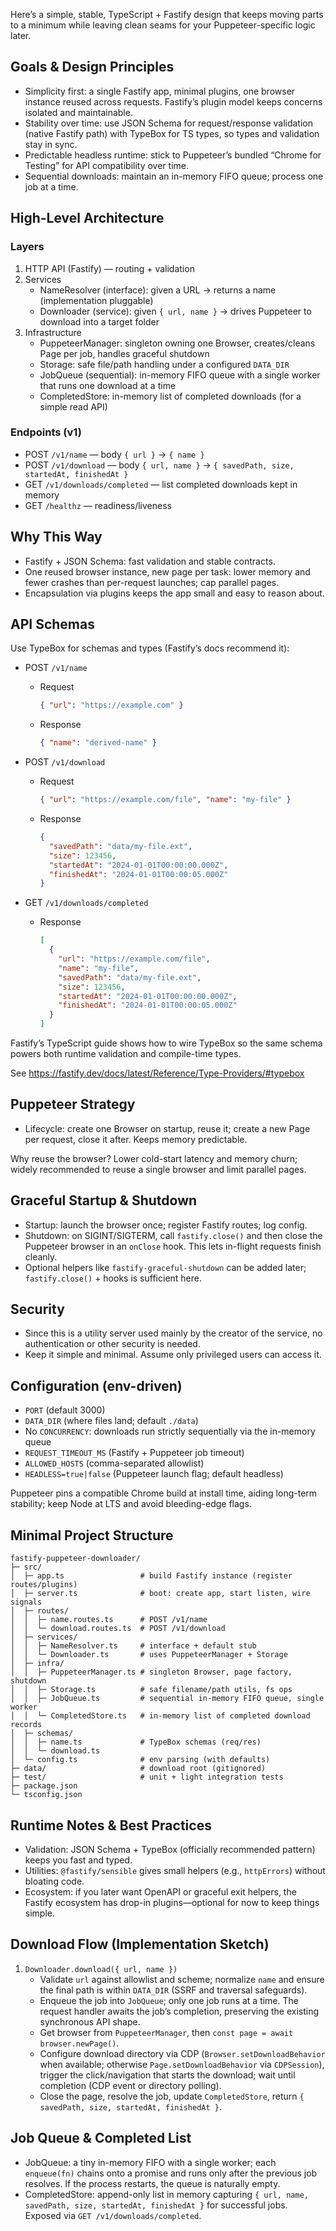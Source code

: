 Here’s a simple, stable, TypeScript + Fastify design that keeps moving parts to a minimum while leaving clean seams for your Puppeteer-specific logic later.

## Goals & Design Principles

- Simplicity first: a single Fastify app, minimal plugins, one browser instance reused across requests. Fastify’s plugin model keeps concerns isolated and maintainable.
- Stability over time: use JSON Schema for request/response validation (native Fastify path) with TypeBox for TS types, so types and validation stay in sync.
- Predictable headless runtime: stick to Puppeteer’s bundled “Chrome for Testing” for API compatibility over time.
- Sequential downloads: maintain an in-memory FIFO queue; process one job at a time.

## High-Level Architecture

### Layers
1. HTTP API (Fastify) — routing + validation
2. Services
   - NameResolver (interface): given a URL → returns a name (implementation pluggable)
   - Downloader (service): given `{ url, name }` → drives Puppeteer to download into a target folder
3. Infrastructure
   - PuppeteerManager: singleton owning one Browser, creates/cleans Page per job, handles graceful shutdown
   - Storage: safe file/path handling under a configured `DATA_DIR`
   - JobQueue (sequential): in-memory FIFO queue with a single worker that runs one download at a time
   - CompletedStore: in-memory list of completed downloads (for a simple read API)

### Endpoints (v1)
- POST `/v1/name` — body `{ url }` → `{ name }`
- POST `/v1/download` — body `{ url, name }` → `{ savedPath, size, startedAt, finishedAt }`
- GET `/v1/downloads/completed` — list completed downloads kept in memory
- GET `/healthz` — readiness/liveness

## Why This Way

- Fastify + JSON Schema: fast validation and stable contracts.
- One reused browser instance, new page per task: lower memory and fewer crashes than per-request launches; cap parallel pages.
- Encapsulation via plugins keeps the app small and easy to reason about.

## API Schemas

Use TypeBox for schemas and types (Fastify’s docs recommend it):

- POST `/v1/name`
  - Request
    ```json
    { "url": "https://example.com" }
    ```
  - Response
    ```json
    { "name": "derived-name" }
    ```
- POST `/v1/download`
  - Request
    ```json
    { "url": "https://example.com/file", "name": "my-file" }
    ```
  - Response
    ```json
    {
      "savedPath": "data/my-file.ext",
      "size": 123456,
      "startedAt": "2024-01-01T00:00:00.000Z",
      "finishedAt": "2024-01-01T00:00:05.000Z"
    }
    ```

- GET `/v1/downloads/completed`
  - Response
    ```json
    [
      {
        "url": "https://example.com/file",
        "name": "my-file",
        "savedPath": "data/my-file.ext",
        "size": 123456,
        "startedAt": "2024-01-01T00:00:00.000Z",
        "finishedAt": "2024-01-01T00:00:05.000Z"
      }
    ]
    ```

Fastify’s TypeScript guide shows how to wire TypeBox so the same schema powers both runtime validation and compile-time types.

See https://fastify.dev/docs/latest/Reference/Type-Providers/#typebox

## Puppeteer Strategy

- Lifecycle: create one Browser on startup, reuse it; create a new Page per request, close it after. Keeps memory predictable.

Why reuse the browser? Lower cold-start latency and memory churn; widely recommended to reuse a single browser and limit parallel pages.

## Graceful Startup & Shutdown

- Startup: launch the browser once; register Fastify routes; log config.
- Shutdown: on SIGINT/SIGTERM, call `fastify.close()` and then close the Puppeteer browser in an `onClose` hook. This lets in-flight requests finish cleanly.
- Optional helpers like `fastify-graceful-shutdown` can be added later; `fastify.close()` + hooks is sufficient here.

## Security

- Since this is a utility server used mainly by the creator of the service, no authentication or other security is needed.
- Keep it simple and minimal. Assume only privileged users can access it.

## Configuration (env-driven)

- `PORT` (default 3000)
- `DATA_DIR` (where files land; default `./data`)
- No `CONCURRENCY`: downloads run strictly sequentially via the in-memory queue
- `REQUEST_TIMEOUT_MS` (Fastify + Puppeteer job timeout)
- `ALLOWED_HOSTS` (comma-separated allowlist)
- `HEADLESS=true|false` (Puppeteer launch flag; default headless)

Puppeteer pins a compatible Chrome build at install time, aiding long-term stability; keep Node at LTS and avoid bleeding-edge flags.

## Minimal Project Structure

```
fastify-puppeteer-downloader/
├─ src/
│  ├─ app.ts                 # build Fastify instance (register routes/plugins)
│  ├─ server.ts              # boot: create app, start listen, wire signals
│  ├─ routes/
│  │  ├─ name.routes.ts      # POST /v1/name
│  │  └─ download.routes.ts  # POST /v1/download
│  ├─ services/
│  │  ├─ NameResolver.ts     # interface + default stub
│  │  └─ Downloader.ts       # uses PuppeteerManager + Storage
│  ├─ infra/
│  │  ├─ PuppeteerManager.ts # singleton Browser, page factory, shutdown
│  │  ├─ Storage.ts          # safe filename/path utils, fs ops
│  │  ├─ JobQueue.ts         # sequential in-memory FIFO queue, single worker
│  │  └─ CompletedStore.ts   # in-memory list of completed download records
│  ├─ schemas/
│  │  ├─ name.ts             # TypeBox schemas (req/res)
│  │  └─ download.ts
│  └─ config.ts              # env parsing (with defaults)
├─ data/                     # download root (gitignored)
├─ test/                     # unit + light integration tests
├─ package.json
└─ tsconfig.json
```

## Runtime Notes & Best Practices

- Validation: JSON Schema + TypeBox (officially recommended pattern) keeps you fast and typed.
- Utilities: `@fastify/sensible` gives small helpers (e.g., `httpErrors`) without bloating code.
- Ecosystem: if you later want OpenAPI or graceful exit helpers, the Fastify ecosystem has drop-in plugins—optional for now to keep things simple.

## Download Flow (Implementation Sketch)

1. `Downloader.download({ url, name })`
   - Validate `url` against allowlist and scheme; normalize `name` and ensure the final path is within `DATA_DIR` (SSRF and traversal safeguards).
   - Enqueue the job into `JobQueue`; only one job runs at a time. The request handler awaits the job’s completion, preserving the existing synchronous API shape.
   - Get browser from `PuppeteerManager`, then `const page = await browser.newPage()`.
   - Configure download directory via CDP (`Browser.setDownloadBehavior` when available; otherwise `Page.setDownloadBehavior` via `CDPSession`), trigger the click/navigation that starts the download; wait until completion (CDP event or directory polling).
   - Close the page, resolve the job, update `CompletedStore`, return `{ savedPath, size, startedAt, finishedAt }`.

## Job Queue & Completed List

- JobQueue: a tiny in-memory FIFO with a single worker; each `enqueue(fn)` chains onto a promise and runs only after the previous job resolves. If the process restarts, the queue is naturally empty.
- CompletedStore: append-only list in memory capturing `{ url, name, savedPath, size, startedAt, finishedAt }` for successful jobs. Exposed via `GET /v1/downloads/completed`.
